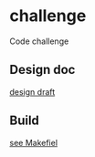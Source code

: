 # challenge
Code challenge 

## Design doc
[design draft](./docs/design_draft.md)

## Build
[see Makefiel](./Makefile)